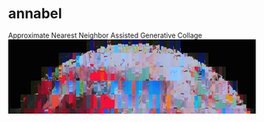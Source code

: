 # annabel
Approximate Nearest Neighbor Assisted Generative Collage
![Example Output](https://github.com/tvldz/annabel/blob/master/examples/moon_collage.png)
